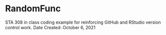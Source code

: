 # RandomFunc
STA 308 in class coding example for reinforcing GitHub and RStudio version control work.
Date Created: October 6, 2021
